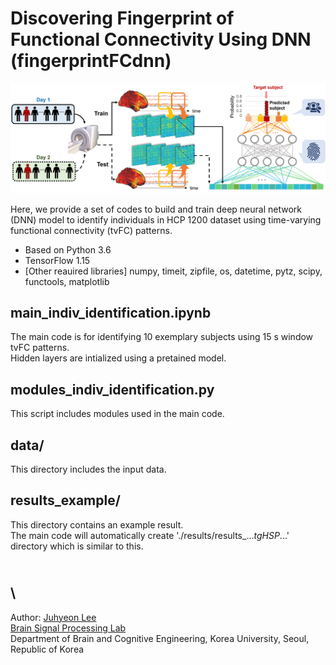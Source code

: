 # Discovering Fingerprint of Functional Connectivity Using DNN (fingerprintFCdnn)

![fig](https://github.com/bsplku/fingerprintFCdnn/blob/main/README_fig.png?raw=true)

Here, we provide a set of codes to build and train deep neural network (DNN) model to identify individuals in HCP 1200 dataset using time-varying functional connectivity (tvFC) patterns.
* Based on Python 3.6
* TensorFlow 1.15
* [Other reauired libraries] numpy, timeit, zipfile, os, datetime, pytz, scipy, functools, matplotlib

## main_indiv_identification.ipynb
The main code is for identifying 10 exemplary subjects using 15 s window tvFC patterns. \
Hidden layers are intialized using a pretained model.

## modules_indiv_identification.py
This script includes modules used in the main code.

## data/
This directory includes the input data.

## results_example/
This directory contains an example result. \
The main code will automatically create './results/results_..._tgHSP_...' directory which is similar to this. 

\
\
------------

Author: [Juhyeon Lee](jh0104lee@gmail.com) \
        [Brain Signal Processing Lab](https://bspl-ku.github.io/) \
        Department of Brain and Cognitive Engineering, Korea University, Seoul, Republic of Korea
